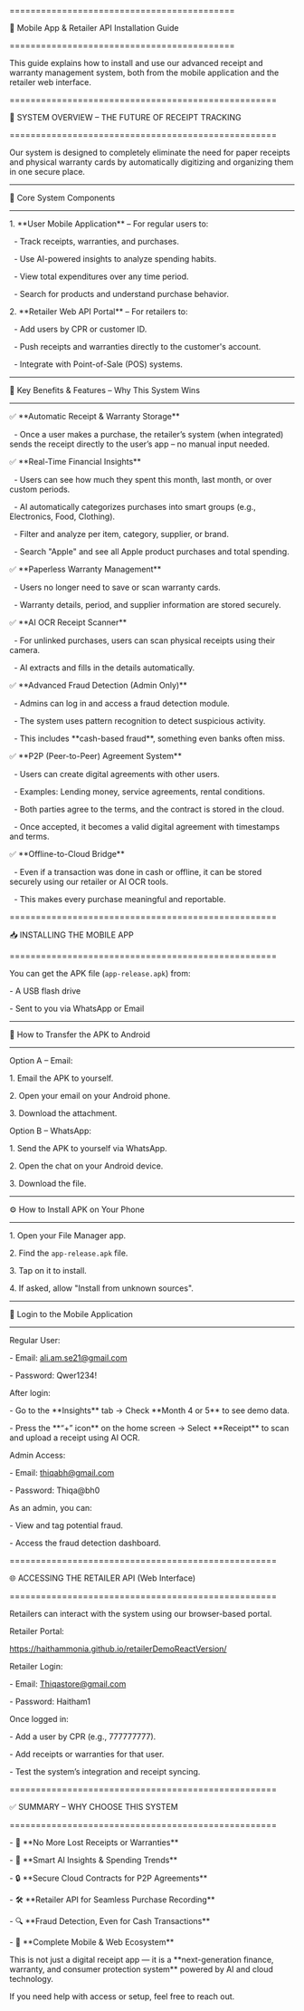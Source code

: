 ===========================================

📱 Mobile App \& Retailer API Installation Guide

===========================================



This guide explains how to install and use our advanced receipt and warranty management system, both from the mobile application and the retailer web interface.



===================================================

🧠 SYSTEM OVERVIEW – THE FUTURE OF RECEIPT TRACKING

===================================================



Our system is designed to completely eliminate the need for paper receipts and physical warranty cards by automatically digitizing and organizing them in one secure place.



-------------------------

🌟 Core System Components

-------------------------

1\. \*\*User Mobile Application\*\* – For regular users to:

&nbsp;  - Track receipts, warranties, and purchases.

&nbsp;  - Use AI-powered insights to analyze spending habits.

&nbsp;  - View total expenditures over any time period.

&nbsp;  - Search for products and understand purchase behavior.



2\. \*\*Retailer Web API Portal\*\* – For retailers to:

&nbsp;  - Add users by CPR or customer ID.

&nbsp;  - Push receipts and warranties directly to the customer's account.

&nbsp;  - Integrate with Point-of-Sale (POS) systems.



---------------------------------------------------

🚀 Key Benefits \& Features – Why This System Wins

---------------------------------------------------



✅ \*\*Automatic Receipt \& Warranty Storage\*\*

&nbsp;  - Once a user makes a purchase, the retailer’s system (when integrated) sends the receipt directly to the user’s app – no manual input needed.



✅ \*\*Real-Time Financial Insights\*\*

&nbsp;  - Users can see how much they spent this month, last month, or over custom periods.

&nbsp;  - AI automatically categorizes purchases into smart groups (e.g., Electronics, Food, Clothing).

&nbsp;  - Filter and analyze per item, category, supplier, or brand.

&nbsp;  - Search "Apple" and see all Apple product purchases and total spending.



✅ \*\*Paperless Warranty Management\*\*

&nbsp;  - Users no longer need to save or scan warranty cards.

&nbsp;  - Warranty details, period, and supplier information are stored securely.



✅ \*\*AI OCR Receipt Scanner\*\*

&nbsp;  - For unlinked purchases, users can scan physical receipts using their camera.

&nbsp;  - AI extracts and fills in the details automatically.



✅ \*\*Advanced Fraud Detection (Admin Only)\*\*

&nbsp;  - Admins can log in and access a fraud detection module.

&nbsp;  - The system uses pattern recognition to detect suspicious activity.

&nbsp;  - This includes \*\*cash-based fraud\*\*, something even banks often miss.



✅ \*\*P2P (Peer-to-Peer) Agreement System\*\*

&nbsp;  - Users can create digital agreements with other users.

&nbsp;  - Examples: Lending money, service agreements, rental conditions.

&nbsp;  - Both parties agree to the terms, and the contract is stored in the cloud.

&nbsp;  - Once accepted, it becomes a valid digital agreement with timestamps and terms.



✅ \*\*Offline-to-Cloud Bridge\*\*

&nbsp;  - Even if a transaction was done in cash or offline, it can be stored securely using our retailer or AI OCR tools.

&nbsp;  - This makes every purchase meaningful and reportable.



===================================================

📥 INSTALLING THE MOBILE APP

===================================================



You can get the APK file (`app-release.apk`) from:



\- A USB flash drive

\- Sent to you via WhatsApp or Email



-------------------------------------

📲 How to Transfer the APK to Android

-------------------------------------



Option A – Email:

1\. Email the APK to yourself.

2\. Open your email on your Android phone.

3\. Download the attachment.



Option B – WhatsApp:

1\. Send the APK to yourself via WhatsApp.

2\. Open the chat on your Android device.

3\. Download the file.



---------------------------------------

⚙️ How to Install APK on Your Phone

---------------------------------------

1\. Open your File Manager app.

2\. Find the `app-release.apk` file.

3\. Tap on it to install.

4\. If asked, allow "Install from unknown sources".



-----------------------------------

🔐 Login to the Mobile Application

-----------------------------------



Regular User:

\- Email: ali.am.se21@gmail.com

\- Password: Qwer1234!



After login:

\- Go to the \*\*Insights\*\* tab → Check \*\*Month 4 or 5\*\* to see demo data.

\- Press the \*\*“+” icon\*\* on the home screen → Select \*\*Receipt\*\* to scan and upload a receipt using AI OCR.



Admin Access:

\- Email: thiqabh@gmail.com

\- Password: Thiqa@bh0



As an admin, you can:

\- View and tag potential fraud.

\- Access the fraud detection dashboard.



===================================================

🌐 ACCESSING THE RETAILER API (Web Interface)

===================================================



Retailers can interact with the system using our browser-based portal.



Retailer Portal:

https://haithammonia.github.io/retailerDemoReactVersion/



Retailer Login:

\- Email: Thiqastore@gmail.com

\- Password: Haitham1



Once logged in:

\- Add a user by CPR (e.g., 777777777).

\- Add receipts or warranties for that user.

\- Test the system’s integration and receipt syncing.



===================================================

✅ SUMMARY – WHY CHOOSE THIS SYSTEM

===================================================



\- 📂 \*\*No More Lost Receipts or Warranties\*\*

\- 🧠 \*\*Smart AI Insights \& Spending Trends\*\*

\- 🔒 \*\*Secure Cloud Contracts for P2P Agreements\*\*

\- 🛠️ \*\*Retailer API for Seamless Purchase Recording\*\*

\- 🔍 \*\*Fraud Detection, Even for Cash Transactions\*\*

\- 📱 \*\*Complete Mobile \& Web Ecosystem\*\*



This is not just a digital receipt app — it is a \*\*next-generation finance, warranty, and consumer protection system\*\* powered by AI and cloud technology.



If you need help with access or setup, feel free to reach out.





